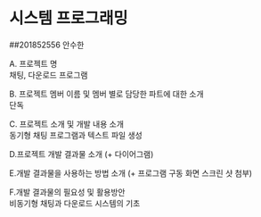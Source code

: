 # 시스템 프로그래밍
##201852556 안수한

A. 프로젝트 명  
    채팅, 다운로드 프로그램  
      
B. 프로젝트 멤버 이름 및 멤버 별로 담당한 파트에 대한 소개  
    단독  

C. 프로젝트 소개 및 개발 내용 소개  
    동기형 채팅 프로그램과 텍스트 파일 생성  

D.프로젝트 개발 결과물 소개 (+ 다이어그램)  
    

E.개발 결과물을 사용하는 방법 소개 (+ 프로그램 구동 화면 스크린 샷 첨부)  
    

F.개발 결과물의 필요성 및 활용방안  
    비동기형 채팅과 다운로드 시스템의 기초  
